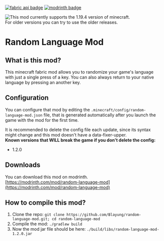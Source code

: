 [![fabric api badge](https://cdn.jsdelivr.net/npm/@intergrav/devins-badges@3/assets/cozy/requires/fabric-api_vector.svg)](https://modrinth.com/mod/fabric-api) [![modrinth badge](https://cdn.jsdelivr.net/npm/@intergrav/devins-badges@3/assets/cozy/available/modrinth_vector.svg)](https://modrinth.com/mod/random-language-mod)  
  
![**This mod currently supports the 1.19.4 version of minecraft.**](https://img.shields.io/static/v1?label=SUPPORTED%20MINECRAFT%20VERSIONS&message=1.19.4&color=yellowgreen&style=for-the-badge)  
For older versions you can try to use the older releases.
# Random Language Mod

## What is this mod?
This minecraft fabric mod allows you to randomize your game's language with just a single press of a key. You can also always return to your native language by pressing an another key.

## Configuration
You can configure that mod by editing the `.minecraft/config/random-language-mod.json` file, that is generated automatically after you launch the game with the mod for the first time.  
  
It is recommended to delete the config file each update, since its syntax might change and this mod doesn't have a data-fixer-upper.  
**Known versions that WILL break the game if you don't delete the config:**  
- 1.2.0

## Downloads
You can download this mod on modrinth. [https://modrinth.com/mod/random-language-mod](https://modrinth.com/mod/random-language-mod)

## How to compile this mod?
1. Clone the repo: `git clone https://github.com/Blayung/random-language-mod.git; cd random-language-mod`
2. Compile the mod: `./gradlew build`
3. Now the mod jar file should be here: `./build/libs/random-language-mod-1.2.0.jar`

